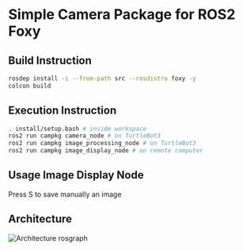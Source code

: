 # Simple Camera Package for ROS2 Foxy

## Build Instruction
```bash
rosdep install -i --from-path src --rosdistro foxy -y
colcon build
```

## Execution Instruction
```bash
. install/setup.bash # inside workspace
ros2 run campkg camera_node # on TurtleBot3
ros2 run campkg image_processing_node # on TurtleBot3
ros2 run campkg image_display_node # on remote computer
```

## Usage Image Display Node
Press S to save manually an image

## Architecture
![Architecture rosgraph](/docs/rosgraph.png)